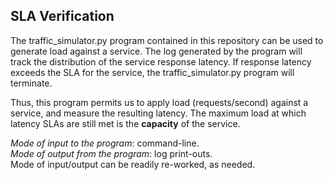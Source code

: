 ## SLA Verification
The traffic_simulator.py program contained in this repository can be used to generate load against a service.  The log generated by the program will track the distribution of the service response latency.  If response latency exceeds the SLA for the service, the traffic_simulator.py program will terminate.  

Thus, this program permits us to apply load (requests/second) against a service, and measure the resulting latency.  The maximum load at which latency SLAs are still met is the **capacity** of the service.

*Mode of input to the program*: command-line.  
*Mode of output from the program*: log print-outs.  
Mode of input/output can be readily re-worked, as needed.
